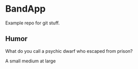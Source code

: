 # BandApp

Example repo for git stuff.


## Humor
What do you call a psychic dwarf who escaped from prison?


A small medium at large
